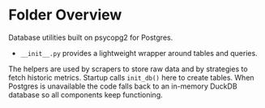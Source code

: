 # Folder Overview

Database utilities built on psycopg2 for Postgres.
- `__init__.py` provides a lightweight wrapper around tables and queries.

The helpers are used by scrapers to store raw data and by strategies to fetch
historic metrics. Startup calls `init_db()` here to create tables. When
Postgres is unavailable the code falls back to an in-memory DuckDB database so
all components keep functioning.
